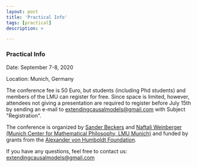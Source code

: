 ```yaml
---
layout: post
title: 'Practical Info'
tags: [practical]
description: >

---
```


### Practical Info

Date: September 7-8, 2020 

Location: Munich, Germany

The conference fee is 50 Euro, but students (including Phd students) and members of the LMU can register for free. Since space is limited, however, attendees not giving a presentation are required to register before July 15th by sending an e-mail to <a href="mailto:extendingcausalmodels@gmail.com?Subject=Registration%20" target="_top">extendingcausalmodels@gmail.com</a> with Subject "Registration".

The conference is organized by [Sander Beckers](https://sanderbeckers.github.io/website/about/) and [Naftali Weinberger](https://sites.google.com/site/naftaliweinberger/) [(Munich Center for Mathematical Philosophy, LMU Munich)](https://www.mcmp.philosophie.uni-muenchen.de) and funded by grants from the [Alexander von Humboldt Foundation](http://www.humboldt-foundation.de).

If you have any questions, feel free to contact us:  <a href="mailto:extendingcausalmodels@gmail.com?Subject=Question%20Regarding%20Conference" target="_top">extendingcausalmodels@gmail.com</a>


